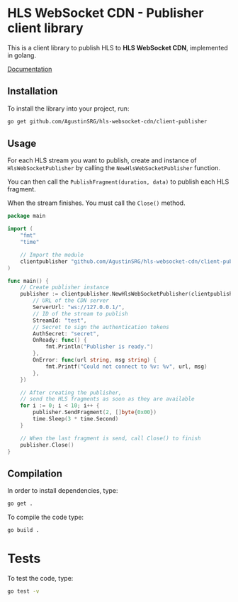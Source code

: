 # HLS WebSocket CDN - Publisher client library

This is a client library to publish HLS to **HLS WebSocket CDN**, implemented in golang.

[Documentation](https://pkg.go.dev/github.com/AgustinSRG/hls-websocket-cdn/client-publisher)

## Installation

To install the library into your project, run:

```sh
go get github.com/AgustinSRG/hls-websocket-cdn/client-publisher
```

## Usage

For each HLS stream you want to publish, create and instance of `HlsWebSocketPublisher` by calling the `NewHlsWebSocketPublisher` function.

You can then call the `PublishFragment(duration, data)` to publish each HLS fragment.

When the stream finishes. You must call the `Close()` method.

```go
package main

import (
    "fmt"
	"time"

    // Import the module
    clientpublisher "github.com/AgustinSRG/hls-websocket-cdn/client-publisher"
)

func main() {
    // Create publisher instance
	publisher := clientpublisher.NewHlsWebSocketPublisher(clientpublisher.HlsWebSocketPublisherConfiguration{
		// URL of the CDN server
		ServerUrl: "ws://127.0.0.1/",
		// ID of the stream to publish
		StreamId: "test",
		// Secret to sign the authentication tokens
		AuthSecret: "secret",
		OnReady: func() {
			fmt.Println("Publisher is ready.")
		},
		OnError: func(url string, msg string) {
			fmt.Printf("Could not connect to %v: %v", url, msg)
		},
	})

	// After creating the publisher,
	// send the HLS fragments as soon as they are available
	for i := 0; i < 10; i++ {
		publisher.SendFragment(2, []byte{0x00})
		time.Sleep(3 * time.Second)
	}

	// When the last fragment is send, call Close() to finish
	publisher.Close()
}

```

## Compilation

In order to install dependencies, type:

```sh
go get .
```

To compile the code type:

```sh
go build .
```

# Tests

To test the code, type:

```sh
go test -v
```
